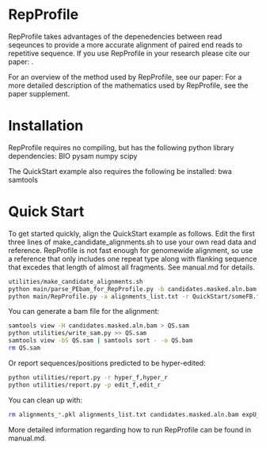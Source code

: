 # RepProfile
RepProfile takes advantages of the depenedencies between read seqeunces to provide a more accurate alignment of paired end reads to repetitive sequence. If you use RepProfile in your research please cite our paper: <PAPER INFO>.

For an overview of the method used by RepProfile, see our paper:
<PAPER INFO>
For a more detailed description of the mathematics used by RepProfile, see the paper supplement.

# Installation
RepProfile requires no compiling, but has the following python library dependencies:
BIO
pysam
numpy
scipy

The QuickStart example also requires the following be installed:
bwa
samtools

# Quick Start
To get started quickly, align the QuickStart example as follows. Edit the first three lines of make_candidate_alignments.sh to use your own read data and reference. RepProfile is not fast enough for genomewide alignment, so use a reference that only includes one repeat type along with flanking sequence that excedes that length of almost all fragments. See manual.md for details.

```bash
utilities/make_candidate_alignments.sh 
python main/parse_PEbam_for_RepProfile.py -b candidates.masked.aln.bam -r QuickStart/reads_R1.fastq,QuickStart/reads_R2.fastq -g QuickStart/someFB.fa -m 4
python main/RepProfile.py -a alignments_list.txt -r QuickStart/someFB.fa -p QuickStart/HyperEditingPrior.txt -n 5
```

You can generate a bam file for the alignment:
```bash
samtools view -H candidates.masked.aln.bam > QS.sam
python utilities/write_sam.py >> QS.sam
samtools view -bS QS.sam | samtools sort - -o QS.bam
rm QS.sam
```

Or report sequences/positions predicted to be hyper-edited:
```bash
python utilities/report.py -r hyper_f,hyper_r
python utilities/report.py -p edit_f,edit_r
```

You can clean up with:
```bash
rm alignments_*.pkl alignments_list.txt candidates.masked.aln.bam expU_f.pkl expU_r.pkl f_prob.pkl pos_type.pkl rep_type.pkl r_prob.pkl genome_profile_f.pkl genome_profile_initial.pkl genome_profile_r.pkl
```

More detailed information regarding how to run RepProfile can be found in manual.md.

